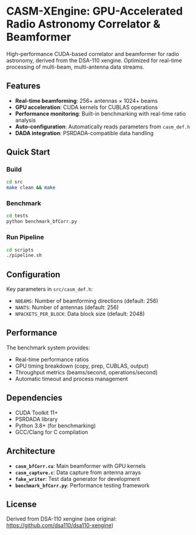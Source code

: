 # CASM-XEngine: GPU-Accelerated Radio Astronomy Correlator & Beamformer

High-performance CUDA-based correlator and beamformer for radio astronomy, derived from the DSA-110 xengine. Optimized for real-time processing of multi-beam, multi-antenna data streams.

## Features

- **Real-time beamforming**: 256+ antennas × 1024+ beams
- **GPU acceleration**: CUDA kernels for CUBLAS operations
- **Performance monitoring**: Built-in benchmarking with real-time ratio analysis
- **Auto-configuration**: Automatically reads parameters from `casm_def.h`
- **DADA integration**: PSRDADA-compatible data handling

## Quick Start

### Build
```bash
cd src
make clean && make
```

### Benchmark
```bash
cd tests
python benchmark_bfCorr.py
```

### Run Pipeline
```bash
cd scripts
./pipeline.sh
```

## Configuration

Key parameters in `src/casm_def.h`:
- `NBEAMS`: Number of beamforming directions (default: 256)
- `NANTS`: Number of antennas (default: 256)
- `NPACKETS_PER_BLOCK`: Data block size (default: 2048)

## Performance

The benchmark system provides:
- Real-time performance ratios
- GPU timing breakdown (copy, prep, CUBLAS, output)
- Throughput metrics (beams/second, operations/second)
- Automatic timeout and process management

## Dependencies

- CUDA Toolkit 11+
- PSRDADA library
- Python 3.8+ (for benchmarking)
- GCC/Clang for C compilation

## Architecture

- **`casm_bfCorr.cu`**: Main beamformer with GPU kernels
- **`casm_capture.c`**: Data capture from antenna arrays
- **`fake_writer`**: Test data generator for development
- **`benchmark_bfCorr.py`**: Performance testing framework

## License

Derived from DSA-110 xengine (see original: https://github.com/dsa110/dsa110-xengine)
